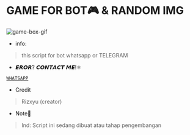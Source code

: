 # GAME FOR BOT🎮 & RANDOM IMG
![game-box-gif](https://user-images.githubusercontent.com/88314302/135240132-4919173e-b68c-482a-885d-d3e9bc916d18.gif)

* info:
> this script for bot whatsapp or TELEGRAM

* 𝙀𝙍𝙊𝙍? 𝘾𝙊𝙉𝙏𝘼𝘾𝙏 𝙈𝙀!⚛

[`WHATSAPP`](https://wa.me/6282328303332?text=bug) 

* Credit
> Rizxyu (creator) 
* Note📑
> Ind: Script ini sedang dibuat atau tahap pengembangan
